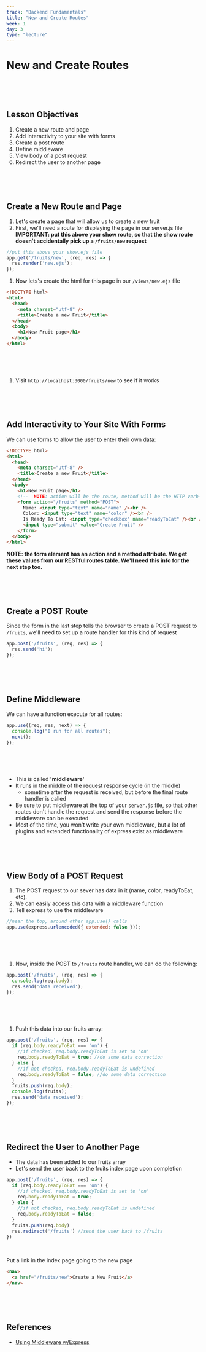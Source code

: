 ```yaml
---
track: "Backend Fundamentals"
title: "New and Create Routes"
week: 1
day: 3
type: "lecture"
---
```


# New and Create Routes

<br>
<br>
<br>

## Lesson Objectives

1. Create a new route and page
1. Add interactivity to your site with forms
1. Create a post route
1. Define middleware
1. View body of a post request
1. Redirect the user to another page

<br>
<br>
<br>

## Create a New Route and Page

1. Let's create a page that will allow us to create a new fruit
1. First, we'll need a route for displaying the page in our server.js file **IMPORTANT: put this above your show route, so that the show route doesn't accidentally pick up a `/fruits/new` request**

```javascript
//put this above your show.ejs file
app.get('/fruits/new', (req, res) => {
  res.render('new.ejs');
});
```

1. Now lets's create the html for this page in our `/views/new.ejs` file

```html
<!DOCTYPE html>
<html>
  <head>
    <meta charset="utf-8" />
    <title>Create a new Fruit</title>
  </head>
  <body>
    <h1>New Fruit page</h1>
  </body>
</html>
```

<br>
<br>
<br>

1. Visit `http://localhost:3000/fruits/new` to see if it works

<br>
<br>
<br>

## Add Interactivity to Your Site With Forms

We can use forms to allow the user to enter their own data:

```html
<!DOCTYPE html>
<html>
  <head>
    <meta charset="utf-8" />
    <title>Create a new Fruit</title>
  </head>
  <body>
    <h1>New Fruit page</h1>
    <!--  NOTE: action will be the route, method will be the HTTP verb-->
    <form action="/fruits" method="POST">
      Name: <input type="text" name="name" /><br />
      Color: <input type="text" name="color" /><br />
      Is Ready To Eat: <input type="checkbox" name="readyToEat" /><br />
      <input type="submit" value="Create Fruit" />
    </form>
  </body>
</html>
```

**NOTE: the form element has an action and a method attribute. We get these values from our RESTful routes table. We'll need this info for the next step too.**

<br>
<br>
<br>

## Create a POST Route

Since the form in the last step tells the browser to create a POST request to `/fruits`, we'll need to set up a route handler for this kind of request

```javascript
app.post('/fruits', (req, res) => {
  res.send('hi');
});
```

<br>
<br>
<br>

## Define Middleware

We can have a function execute for all routes:

```javascript
app.use((req, res, next) => {
  console.log("I run for all routes");
  next();
});
```
<br>
<br>
<br>

- This is called **'middleware'**
- It runs in the middle of the request response cycle (in the middle)
  - sometime after the request is received, but before the final route handler is called
- Be sure to put middleware at the top of your `server.js` file, so that other routes don't handle the request and send the response before the middleware can be executed
- Most of the time, you won't write your own middleware, but a lot of plugins and extended functionality of express exist as middleware

<br>
<br>
<br>

## View Body of a POST Request

1. The POST request to our sever has data in it (name, color, readyToEat, etc).
1. We can easily access this data with a middleware function
1. Tell express to use the middleware

```javascript
//near the top, around other app.use() calls
app.use(express.urlencoded({ extended: false }));
```

<br>
<br>
<br>

1.  Now, inside the POST to `/fruits` route handler, we can do the following:

```javascript
app.post('/fruits', (req, res) => {
  console.log(req.body);
  res.send('data received');
});
```

<br>
<br>
<br>

1.  Push this data into our fruits array:

```javascript
app.post('/fruits', (req, res) => {
  if (req.body.readyToEat === 'on') {
    //if checked, req.body.readyToEat is set to 'on'
    req.body.readyToEat = true; //do some data correction
  } else {
    //if not checked, req.body.readyToEat is undefined
    req.body.readyToEat = false; //do some data correction
  }
  fruits.push(req.body);
  console.log(fruits);
  res.send('data received');
});
```

<br>
<br>
<br>

## Redirect the User to Another Page

- The data has been added to our fruits array
- Let's send the user back to the fruits index page upon completion

```javascript
app.post('/fruits', (req, res) => {
  if (req.body.readyToEat === 'on') {
    //if checked, req.body.readyToEat is set to 'on'
    req.body.readyToEat = true;
  } else {
    //if not checked, req.body.readyToEat is undefined
    req.body.readyToEat = false;
  }
  fruits.push(req.body)
  res.redirect('/fruits') //send the user back to /fruits
})
```

<br>

Put a link in the index page going to the new page

```html
<nav>
  <a href="/fruits/new">Create a New Fruit</a>
</nav>
```

<br>
<br>
<br>

## References

- [Using Middleware w/Express](https://expressjs.com/en/guide/using-middleware.html)
